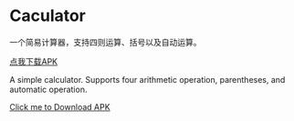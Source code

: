 # Caculator

一个简易计算器，支持四则运算、括号以及自动运算。

[点我下载APK](https://github.com/Sora-Shiro/Caculator/blob/master/Extra/Calculator.apk)

A simple calculator.
Supports four arithmetic operation, parentheses, and automatic operation.

[Click me to Download APK](https://github.com/Sora-Shiro/Caculator/blob/master/Extra/Calculator.apk)
